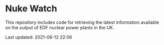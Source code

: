 # Nuke Watch

This repository includes code for retrieving the latest information available on the output of EDF nuclear power plants in the UK.

Last updated: 2021-06-12 22:06